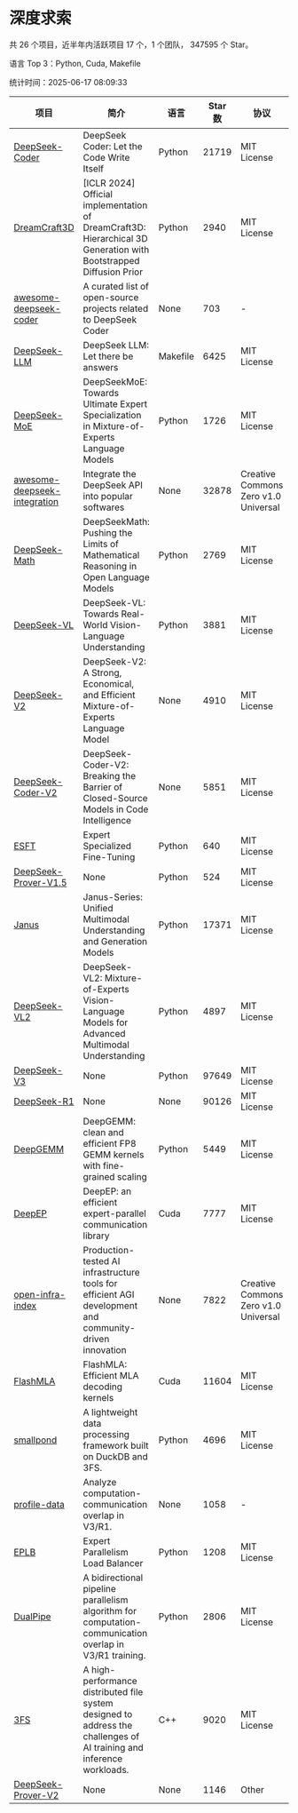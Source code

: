 # 深度求索

共 26 个项目，近半年内活跃项目 17 个，1 个团队， 347595 个 Star。

语言 Top 3：Python, Cuda, Makefile

统计时间：2025-06-17 08:09:33

| 项目 | 简介 | 语言 | Star 数 | 协议 | 创建时间 | 最后更新时间 | 最后提交时间 |
| --- | --- | --- | --- | --- | --- | --- | --- |
| [DeepSeek-Coder](https://github.com/deepseek-ai/DeepSeek-Coder) | DeepSeek Coder: Let the Code Write Itself | Python | 21719 | MIT License | 2023-10-20 | 2025-06-17 | 2024-05-21 |
| [DreamCraft3D](https://github.com/deepseek-ai/DreamCraft3D) | [ICLR 2024] Official implementation of DreamCraft3D: Hierarchical 3D Generation with Bootstrapped Diffusion Prior | Python | 2940 | MIT License | 2023-10-23 | 2025-06-16 | 2025-04-22 |
| [awesome-deepseek-coder](https://github.com/deepseek-ai/awesome-deepseek-coder) | A curated list of open-source projects related to DeepSeek Coder | None | 703 | - | 2023-11-06 | 2025-06-16 | 2024-04-03 |
| [DeepSeek-LLM](https://github.com/deepseek-ai/DeepSeek-LLM) | DeepSeek LLM: Let there be answers | Makefile | 6425 | MIT License | 2023-11-29 | 2025-06-17 | 2024-02-04 |
| [DeepSeek-MoE](https://github.com/deepseek-ai/DeepSeek-MoE) | DeepSeekMoE: Towards Ultimate Expert Specialization in Mixture-of-Experts Language Models | Python | 1726 | MIT License | 2024-01-02 | 2025-06-17 | 2024-01-16 |
| [awesome-deepseek-integration](https://github.com/deepseek-ai/awesome-deepseek-integration) | Integrate the DeepSeek API into popular softwares | None | 32878 | Creative Commons Zero v1.0 Universal | 2024-01-11 | 2025-06-17 | 2025-05-13 |
| [DeepSeek-Math](https://github.com/deepseek-ai/DeepSeek-Math) | DeepSeekMath: Pushing the Limits of Mathematical Reasoning in Open Language Models | Python | 2769 | MIT License | 2024-02-05 | 2025-06-16 | 2024-04-15 |
| [DeepSeek-VL](https://github.com/deepseek-ai/DeepSeek-VL) | DeepSeek-VL: Towards Real-World Vision-Language Understanding | Python | 3881 | MIT License | 2024-03-07 | 2025-06-16 | 2024-04-24 |
| [DeepSeek-V2](https://github.com/deepseek-ai/DeepSeek-V2) | DeepSeek-V2: A Strong, Economical, and Efficient Mixture-of-Experts Language Model | None | 4910 | MIT License | 2024-04-22 | 2025-06-17 | 2024-09-25 |
| [DeepSeek-Coder-V2](https://github.com/deepseek-ai/DeepSeek-Coder-V2) | DeepSeek-Coder-V2: Breaking the Barrier of Closed-Source Models in Code Intelligence | None | 5851 | MIT License | 2024-06-14 | 2025-06-17 | 2024-09-24 |
| [ESFT](https://github.com/deepseek-ai/ESFT) | Expert Specialized Fine-Tuning | Python | 640 | MIT License | 2024-07-04 | 2025-06-16 | 2025-05-22 |
| [DeepSeek-Prover-V1.5](https://github.com/deepseek-ai/DeepSeek-Prover-V1.5) | None | Python | 524 | MIT License | 2024-08-15 | 2025-06-16 | 2024-08-16 |
| [Janus](https://github.com/deepseek-ai/Janus) | Janus-Series: Unified Multimodal Understanding and Generation Models | Python | 17371 | MIT License | 2024-10-18 | 2025-06-17 | 2025-02-01 |
| [DeepSeek-VL2](https://github.com/deepseek-ai/DeepSeek-VL2) | DeepSeek-VL2: Mixture-of-Experts Vision-Language Models for Advanced Multimodal Understanding | Python | 4897 | MIT License | 2024-12-13 | 2025-06-17 | 2025-02-26 |
| [DeepSeek-V3](https://github.com/deepseek-ai/DeepSeek-V3) | None | Python | 97649 | MIT License | 2024-12-26 | 2025-06-17 | 2025-06-16 |
| [DeepSeek-R1](https://github.com/deepseek-ai/DeepSeek-R1) | None | None | 90126 | MIT License | 2025-01-20 | 2025-06-17 | 2025-04-09 |
| [DeepGEMM](https://github.com/deepseek-ai/DeepGEMM) | DeepGEMM: clean and efficient FP8 GEMM kernels with fine-grained scaling | Python | 5449 | MIT License | 2025-02-13 | 2025-06-17 | 2025-06-16 |
| [DeepEP](https://github.com/deepseek-ai/DeepEP) | DeepEP: an efficient expert-parallel communication library | Cuda | 7777 | MIT License | 2025-02-17 | 2025-06-17 | 2025-06-16 |
| [open-infra-index](https://github.com/deepseek-ai/open-infra-index) | Production-tested AI infrastructure tools for efficient AGI development and community-driven innovation | None | 7822 | Creative Commons Zero v1.0 Universal | 2025-02-21 | 2025-06-17 | 2025-05-15 |
| [FlashMLA](https://github.com/deepseek-ai/FlashMLA) | FlashMLA: Efficient MLA decoding kernels | Cuda | 11604 | MIT License | 2025-02-21 | 2025-06-17 | 2025-04-29 |
| [smallpond](https://github.com/deepseek-ai/smallpond) | A lightweight data processing framework built on DuckDB and 3FS. | Python | 4696 | MIT License | 2025-02-24 | 2025-06-17 | 2025-03-05 |
| [profile-data](https://github.com/deepseek-ai/profile-data) | Analyze computation-communication overlap in V3/R1. | None | 1058 | - | 2025-02-26 | 2025-06-17 | 2025-03-21 |
| [EPLB](https://github.com/deepseek-ai/EPLB) | Expert Parallelism Load Balancer | Python | 1208 | MIT License | 2025-02-26 | 2025-06-17 | 2025-03-24 |
| [DualPipe](https://github.com/deepseek-ai/DualPipe) | A bidirectional pipeline parallelism algorithm for computation-communication overlap in V3/R1 training. | Python | 2806 | MIT License | 2025-02-26 | 2025-06-16 | 2025-03-10 |
| [3FS](https://github.com/deepseek-ai/3FS) |  A high-performance distributed file system designed to address the challenges of AI training and inference workloads.  | C++ | 9020 | MIT License | 2025-02-27 | 2025-06-16 | 2025-05-21 |
| [DeepSeek-Prover-V2](https://github.com/deepseek-ai/DeepSeek-Prover-V2) | None | None | 1146 | Other | 2025-04-30 | 2025-06-16 | 2025-04-30 |
